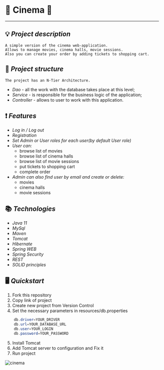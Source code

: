 ﻿# 🎦 Cinema 🎦
___
## :bulb: ***Project description***

    A simple version of the cinema web-application.
    Allows to manage movies, cinema halls, movie sessions.
    Also you can create your order by adding tickets to shopping cart.

## :scroll: ***Project structure***

    The project has an N-Tier Architecture.

+ *Dao* - all the work with the database takes place at this level;
+ *Service* - is responsible for the business logic of the application;
+ *Controller* - allows to user to work with this application.

## :exclamation: ***Features***

+ *Log in / Log out*
+ *Registration*
+ *Set Admin or User roles for each user(by default User role)*
+ *User can:*
    + browse list of movies
    + browse list of cinema halls
    + browse list of movie sessions
    + put tickets to shopping cart
    + complete order
+ *Admin can also find user by email and create or delete:*
    + movies
    + cinema halls
    + movie sessions    

## :books: ***Technologies***

+ *Java 11*
+ *MySql*
+ *Maven*
+ *Tomcat*
+ *Hibernate*
+ *Spring WEB*
+ *Spring Security*
+ *REST*
+ *SOLID principles*

## :desktop_computer: ***Quickstart***

1. Fork this repository
2. Copy link of project
3. Create new project from Version Control
4. Set the necessary parameters in resources/db.properties
```java
    db.driver=YOUR_DRIVER
    db.url=YOUR_DATABASE_URL
    db.user=YOUR_LOGIN
    db.password=YOUR_PASSWORD
```

5. Install Tomcat
6. Add Tomcat server to configuration and Fix it
7. Run project

![cinema](https://user-images.githubusercontent.com/24671785/197769432-556007e9-ad27-4cb3-a7f1-fdbaba6e3e9b.gif)
